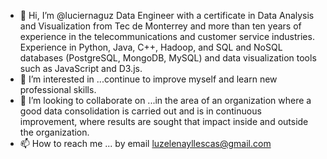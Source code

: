 - 👋 Hi, I’m @luciernaguz  Data Engineer with a certificate in Data Analysis and Visualization
  from Tec de Monterrey and more than ten years of experience in the telecommunications and customer service industries. 
  Experience in Python, Java, C++, Hadoop, and SQL and NoSQL databases (PostgreSQL, MongoDB, MySQL) and data visualization tools such as JavaScript and D3.js.
- 👀 I’m interested in ...continue to improve myself and learn new professional skills.
- 💞️ I’m looking to collaborate on ...in the area of an organization where a good data consolidation is carried out and is in continuous improvement, where results are sought       that impact inside and outside the organization.
- 📫 How to reach me ... by email luzelenayllescas@gmail.com
 
<!---
luciernaguz/luciernaguz is a ✨ special ✨ repository because its `README.md` (this file) appears on your GitHub profile.
You can click the Preview link to take a look at your changes.
--->
